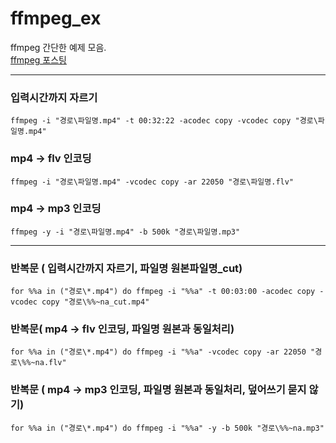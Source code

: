 # ffmpeg_ex
ffmpeg 간단한 예제 모음.<br>
[ffmpeg 포스팅](https://kutar37.tistory.com/entry/ffmpeg-%EC%89%AC%EC%9A%B4-%EB%8F%99%EC%98%81%EC%83%81%ED%8E%B8%EC%A7%91%ED%94%84%EB%A1%9C%EA%B7%B8%EB%9E%A8)

---
### 입력시간까지 자르기
```
ffmpeg -i "경로\파일명.mp4" -t 00:32:22 -acodec copy -vcodec copy "경로\파일명.mp4"
```
### mp4 -> flv 인코딩
```
ffmpeg -i "경로\파일명.mp4" -vcodec copy -ar 22050 "경로\파일명.flv"
```
### mp4 -> mp3 인코딩
```
ffmpeg -y -i "경로\파일명.mp4" -b 500k "경로\파일명.mp3"
```
---

### 반복문 ( 입력시간까지 자르기, 파일명 원본파일명_cut)
```
for %%a in ("경로\*.mp4") do ffmpeg -i "%%a" -t 00:03:00 -acodec copy -vcodec copy "경로\%%~na_cut.mp4"
```
### 반복문( mp4 -> flv 인코딩, 파일명 원본과 동일처리)
```
for %%a in ("경로\*.mp4") do ffmpeg -i "%%a" -vcodec copy -ar 22050 "경로\%%~na.flv"
```
### 반복문 ( mp4 -> mp3 인코딩, 파일명 원본과 동일처리, 덮어쓰기 묻지 않기)
```
for %%a in ("경로\*.mp4") do ffmpeg -i "%%a" -y -b 500k "경로\%%~na.mp3"
```